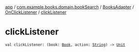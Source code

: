 [app](../../../index.md) / [com.example.books.domain.bookSearch](../../index.md) / [BooksAdapter](../index.md) / [OnClickListener](index.md) / [clickListener](./click-listener.md)

# clickListener

`val clickListener: (book: `[`Book`](../../../com.example.books.domain.models/-book/index.md)`, action: `[`String`](https://kotlinlang.org/api/latest/jvm/stdlib/kotlin/-string/index.html)`) -> `[`Unit`](https://kotlinlang.org/api/latest/jvm/stdlib/kotlin/-unit/index.html)